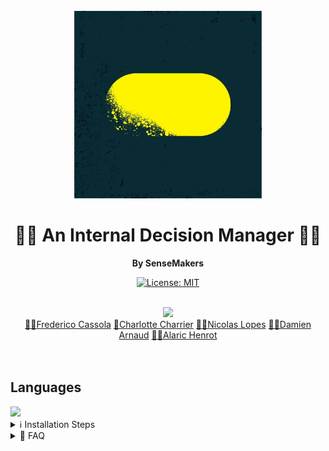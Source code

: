 <div align="center">
  <br>
  <img alt="makesense" src="./frontend/src/assets/Image makesense readme.jpg" width="300px">
  <h1>👨‍💻 An Internal Decision Manager 👨‍💻</h1>
  <strong>By SenseMakers</strong>
  
[![License: MIT](https://img.shields.io/badge/License-MIT-yellow.svg)](https://github.com/slinkity/slinkity/blob/main/LICENSE.md)
</div>
<br>

<div align="center">
  <img src="https://img.shields.io/badge/linkedin-%230077B5.svg?&style=for-the-badge&logo=linkedin&logoColor=white" />
  <div>
    <a href="https://www.linkedin.com/in/frederico-cassola-08b01a59/">🙋‍♂️Frederico Cassola</a>
    <a href="https://www.linkedin.com/in/charlotte-charrier-81b48215b/">🙋Charlotte Charrier</a>
    <a href="https://www.linkedin.com/in/nicolas-lopes-21441478/">🙋‍♂️Nicolas Lopes</a>
    <a href="https://www.linkedin.com/in/damarn/">🙋‍♂️Damien Arnaud</a>
    <a href="https://www.linkedin.com/in/alarichenrot/">🙋‍♂️Alaric Henrot</a>
  </div>
</div>
</br>
</br>

## Languages
  <img src="https://img.shields.io/badge/HTML5-E34F26?style=for-the-badge&logo=html5&logoColor=white" />


<details>
  <summary>ℹ️ Installation Steps</summary>
  
### Project Initialization

- In VSCode, install plugins **Prettier - Code formatter** and **ESLint** and configure them
- Clone this repo, enter it
- If you are using `yarn` or `pnpm`, adapt the `config/cli` in `package.json`
- Run command `npm install`
- _NB: To launch the backend server, you'll need an environment file with database credentials. You'll find a template one in `backend/.env.sample`_

### Available Commands

- `migrate` : Run the database migration script
- `dev` : Starts both servers (frontend + backend) in one terminal
- `dev-front` : Starts the React frontend server
- `dev-back` : Starts the Express backend server
- `lint` : Runs validation tools, and refuses unclean code (will be executed on every _commit_)
- `fix` : Fixes linter errors (run it if `lint` growls on your code !)

### Login Data

- Role Admin and Expert:
  - Email: place.holder@placeholder.com
  - Password: test
    
- Role User:
  - Email: jean.mich@michel.com
  - Password: test
    
- Role User:
  - Email: Harry.Potter@poudlard.com
  - Password: test
    
- Role User Expert:
  - Email: lorem@ipsum.com
  - Password: test
    
</details>

<details>
  <summary>🧐 FAQ</summary>

### Tools

- _Concurrently_ : Allows for several commands to run concurrently in the same CLI
- _Husky_ : Allows to execute specific commands that trigger on _git_ events
- _Vite_ : Alternative to _Create-React-App_, packaging less tools for a more fluid experience
- _ESLint_ : "Quality of code" tool, ensures chosen rules will be enforced
- _Prettier_ : "Quality of code" tool as well, focuses on the styleguide
- _ Airbnb Standard_ : One of the most known "standards", even though it's not officially linked to ES/JS
- _Nodemon_ : Allows to restart the server everytime a .js file is udated

</details>

